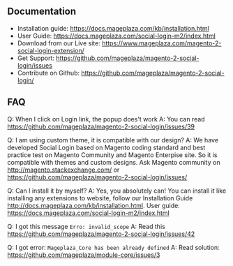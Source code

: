 ## Documentation

- Installation guide: https://docs.mageplaza.com/kb/installation.html
- User Guide: https://docs.mageplaza.com/social-login-m2/index.html
- Download from our Live site: https://www.mageplaza.com/magento-2-social-login-extension/
- Get Support: https://github.com/mageplaza/magento-2-social-login/issues
- Contribute on Github: https://github.com/mageplaza/magento-2-social-login/



## FAQ

Q: When I click on Login link, the popup does't work
A: You can read https://github.com/mageplaza/magento-2-social-login/issues/39

Q: I am using custom theme, it is compatible with our design?
A: We have developed Social Login based on Magento coding standard and best practice test on Magento Community and Magento Enterpise site. So it is compatible with themes and custom designs. Ask Magento community on http://magento.stackexchange.com/ or https://github.com/mageplaza/magento-2-social-login/issues/

Q: Can I install it by myself?
A: Yes, you absolutely can! You can install it like installing any extensions to website, follow our Installation Guide http://docs.mageplaza.com/kb/installation.html. User guide: https://docs.mageplaza.com/social-login-m2/index.html

Q: I got this message `Erro: invalid_scope`
A: Read this https://github.com/mageplaza/magento-2-social-login/issues/42

Q: I got error: `Mageplaza_Core has been already defined`
A: Read solution: https://github.com/mageplaza/module-core/issues/3

